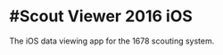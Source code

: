 #Scout Viewer 2016 iOS
=====================

The iOS data viewing app for the 1678 scouting system.
